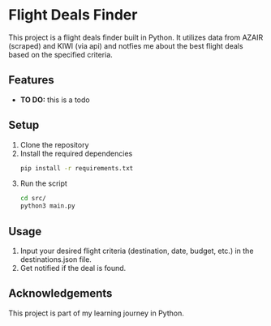 # Flight Deals Finder

This project is a flight deals finder built in Python. It utilizes data from AZAIR (scraped) and KIWI (via api) 
and notfies me about the best flight deals based on the specified criteria.

## Features

- **TO DO:** this is a todo

## Setup

1. Clone the repository
2. Install the required dependencies
   ```bash
   pip install -r requirements.txt
   ```
3. Run the script
   ```bash
   cd src/
   python3 main.py
   ```

## Usage

1. Input your desired flight criteria (destination, date, budget, etc.) in the destinations.json file.
2. Get notified if the deal is found.

## Acknowledgements

This project is part of my learning journey in Python.
